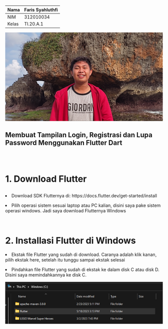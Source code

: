 
| Nama      | Faris Syahluthfi |
| ----------- | ----------- |
| NIM     | 312010034       |
| Kelas   | TI.20.A.1        |

![output](screenshot/faris.jpg)</p>

## Membuat Tampilan Login, Registrasi dan Lupa Password Menggunakan Flutter Dart </p></br>
# 1. Download Flutter</p>
<li> Download SDK Flutternya di: https://docs.flutter.dev/get-started/install </li> </p>
<li> Pilih operasi sistem sesuai laptop atau PC kalian, disini saya pake sistem operasi windows. Jadi saya download Flutternya Windows</li></p> </br>

# 2. Installasi Flutter di Windows
<li> Ekstak file Flutter yang sudah di download. Caranya adalah klik kanan, pilih ekstak here, setelah itu tunggu sampai ekstak selesai </li><p>
<li> Pindahkan file Flutter yang sudah di ekstak ke dalam disk C atau disk D. Disini saya memindahkannya ke disk C.

![flutter](screenshot/flutter.png)</p>
